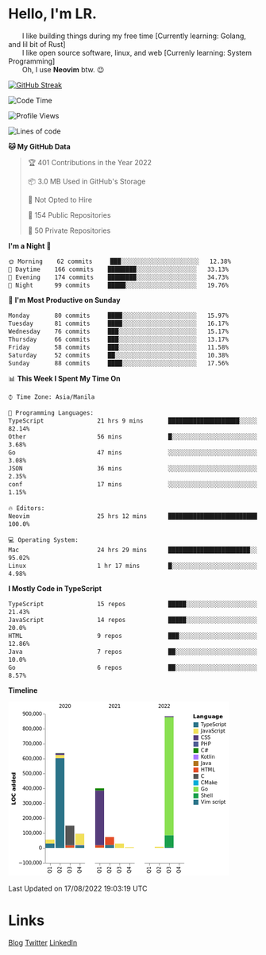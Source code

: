 # Hello, I'm LR. 

  I like building things during my free time [Currently learning: Golang, and lil bit of Rust]  
  I like open source software, linux, and web [Currenly learning: System Programming]  
  Oh, I use **Neovim** btw. :wink:  
  
[![GitHub Streak](https://github-readme-streak-stats.herokuapp.com?user=laureanray&theme=ayu-light&hide_border=true)](https://git.io/streak-stats)

<!--START_SECTION:waka-->
![Code Time](http://img.shields.io/badge/Code%20Time-108%20hrs%205%20mins-blue)

![Profile Views](http://img.shields.io/badge/Profile%20Views-86-blue)

![Lines of code](https://img.shields.io/badge/From%20Hello%20World%20I%27ve%20Written-2%20Million%20lines%20of%20code-blue)

**🐱 My GitHub Data** 

> 🏆 401 Contributions in the Year 2022
 > 
> 📦 3.0 MB Used in GitHub's Storage 
 > 
> 🚫 Not Opted to Hire
 > 
> 📜 154 Public Repositories 
 > 
> 🔑 50 Private Repositories  
 > 
**I'm a Night 🦉** 

```text
🌞 Morning    62 commits     ███░░░░░░░░░░░░░░░░░░░░░░   12.38% 
🌆 Daytime    166 commits    ████████░░░░░░░░░░░░░░░░░   33.13% 
🌃 Evening    174 commits    ████████░░░░░░░░░░░░░░░░░   34.73% 
🌙 Night      99 commits     █████░░░░░░░░░░░░░░░░░░░░   19.76%

```
📅 **I'm Most Productive on Sunday** 

```text
Monday       80 commits     ████░░░░░░░░░░░░░░░░░░░░░   15.97% 
Tuesday      81 commits     ████░░░░░░░░░░░░░░░░░░░░░   16.17% 
Wednesday    76 commits     ███░░░░░░░░░░░░░░░░░░░░░░   15.17% 
Thursday     66 commits     ███░░░░░░░░░░░░░░░░░░░░░░   13.17% 
Friday       58 commits     ███░░░░░░░░░░░░░░░░░░░░░░   11.58% 
Saturday     52 commits     ██░░░░░░░░░░░░░░░░░░░░░░░   10.38% 
Sunday       88 commits     ████░░░░░░░░░░░░░░░░░░░░░   17.56%

```


📊 **This Week I Spent My Time On** 

```text
⌚︎ Time Zone: Asia/Manila

💬 Programming Languages: 
TypeScript               21 hrs 9 mins       ████████████████████░░░░░   82.14% 
Other                    56 mins             █░░░░░░░░░░░░░░░░░░░░░░░░   3.68% 
Go                       47 mins             ░░░░░░░░░░░░░░░░░░░░░░░░░   3.08% 
JSON                     36 mins             ░░░░░░░░░░░░░░░░░░░░░░░░░   2.35% 
conf                     17 mins             ░░░░░░░░░░░░░░░░░░░░░░░░░   1.15%

🔥 Editors: 
Neovim                   25 hrs 12 mins      █████████████████████████   100.0%

💻 Operating System: 
Mac                      24 hrs 29 mins      ███████████████████████░░   95.02% 
Linux                    1 hr 17 mins        █░░░░░░░░░░░░░░░░░░░░░░░░   4.98%

```

**I Mostly Code in TypeScript** 

```text
TypeScript               15 repos            █████░░░░░░░░░░░░░░░░░░░░   21.43% 
JavaScript               14 repos            █████░░░░░░░░░░░░░░░░░░░░   20.0% 
HTML                     9 repos             ███░░░░░░░░░░░░░░░░░░░░░░   12.86% 
Java                     7 repos             ██░░░░░░░░░░░░░░░░░░░░░░░   10.0% 
Go                       6 repos             ██░░░░░░░░░░░░░░░░░░░░░░░   8.57%

```


**Timeline**

![Chart not found](https://raw.githubusercontent.com/laureanray/laureanray/master/charts/bar_graph.png) 


 Last Updated on 17/08/2022 19:03:19 UTC
<!--END_SECTION:waka-->

# Links
[Blog](https://lr.hashnode.dev)
[Twitter](https://twitter.com/laureanray)
[LinkedIn](https://linkedin.com/in/laureanray)
